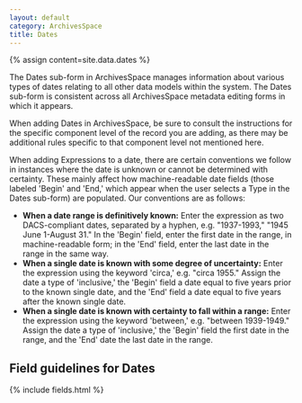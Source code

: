 ```yaml
---
layout: default
category: ArchivesSpace
title: Dates
---
```


{% assign content=site.data.dates %}

The Dates sub-form in ArchivesSpace manages information about various types of dates relating to all other data models within the system. The Dates sub-form is consistent across all ArchivesSpace metadata editing forms in which it appears.

When adding Dates in ArchivesSpace, be sure to consult the instructions for the specific component level of the record you are adding, as there may be additional rules specific to that component level not mentioned here.

When adding Expressions to a date, there are certain conventions we follow in instances where the date is unknown or cannot be determined with certainty. These mainly affect how machine-readable date fields (those labeled 'Begin' and 'End,' which appear when the user selects a Type in the Dates sub-form) are populated. Our conventions are as follows:

* **When a date range is definitively known:** Enter the expression as two DACS-compliant dates, separated by a hyphen, e.g. "1937-1993," "1945 June 1-August 31." In the 'Begin' field, enter the first date in the range, in machine-readable form; in the 'End' field, enter the last date in the range in the same way.
* **When a single date is known with some degree of uncertainty:** Enter the expression using the keyword 'circa,' e.g. "circa 1955." Assign the date a type of 'inclusive,' the 'Begin' field a date equal to five years prior to the known single date, and the 'End' field a date equal to five years after the known single date.
* **When a single date is known with certainty to fall within a range:** Enter the expression using the keyword 'between,' e.g. "between 1939-1949." Assign the date a type of 'inclusive,' the 'Begin' field the first date in the range, and the 'End' date the last date in the range.

## Field guidelines for Dates

{% include fields.html %}
